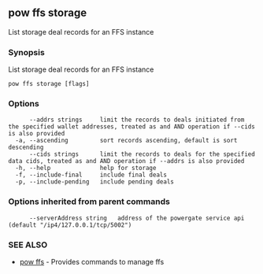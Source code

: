 ## pow ffs storage

List storage deal records for an FFS instance

### Synopsis

List storage deal records for an FFS instance

```
pow ffs storage [flags]
```

### Options

```
      --addrs strings     limit the records to deals initiated from  the specified wallet addresses, treated as and AND operation if --cids is also provided
  -a, --ascending         sort records ascending, default is sort descending
      --cids strings      limit the records to deals for the specified data cids, treated as and AND operation if --addrs is also provided
  -h, --help              help for storage
  -f, --include-final     include final deals
  -p, --include-pending   include pending deals
```

### Options inherited from parent commands

```
      --serverAddress string   address of the powergate service api (default "/ip4/127.0.0.1/tcp/5002")
```

### SEE ALSO

* [pow ffs](pow_ffs.md)	 - Provides commands to manage ffs

